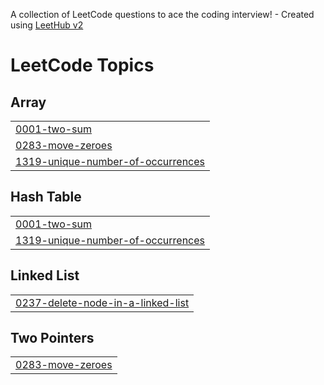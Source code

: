 A collection of LeetCode questions to ace the coding interview! - Created using [LeetHub v2](https://github.com/arunbhardwaj/LeetHub-2.0)
<!---LeetCode Topics Start-->
# LeetCode Topics
## Array
|  |
| ------- |
| [0001-two-sum](https://github.com/Ashishtandi2003/myLeetcode/tree/master/0001-two-sum) |
| [0283-move-zeroes](https://github.com/Ashishtandi2003/myLeetcode/tree/master/0283-move-zeroes) |
| [1319-unique-number-of-occurrences](https://github.com/Ashishtandi2003/myLeetcode/tree/master/1319-unique-number-of-occurrences) |
## Hash Table
|  |
| ------- |
| [0001-two-sum](https://github.com/Ashishtandi2003/myLeetcode/tree/master/0001-two-sum) |
| [1319-unique-number-of-occurrences](https://github.com/Ashishtandi2003/myLeetcode/tree/master/1319-unique-number-of-occurrences) |
## Linked List
|  |
| ------- |
| [0237-delete-node-in-a-linked-list](https://github.com/Ashishtandi2003/myLeetcode/tree/master/0237-delete-node-in-a-linked-list) |
## Two Pointers
|  |
| ------- |
| [0283-move-zeroes](https://github.com/Ashishtandi2003/myLeetcode/tree/master/0283-move-zeroes) |
<!---LeetCode Topics End-->